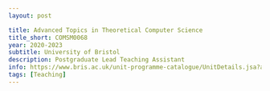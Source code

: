 ```yaml
---
layout: post

title: Advanced Topics in Theoretical Computer Science
title_short: COMSM0068
year: 2020-2023
subtitle: University of Bristol
description: Postgraduate Lead Teaching Assistant
info: https://www.bris.ac.uk/unit-programme-catalogue/UnitDetails.jsa?ayrCode=20%2F21&unitCode=COMSM0069
tags: [Teaching]
---
```

